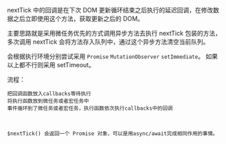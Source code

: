 nextTick 中的回调是在下次 DOM 更新循环结束之后执行的延迟回调，在修改数据之后立即使用这个方法，获取更新之后的 DOM。

主要思路就是采用微任务优先的方式调用异步方法去执行 nextTick 包装的方法，多次调用 nextTick 会将方法存入队列中，通过这个异步方法清空当前队列。

会根据执行环境分别尝试采用 `Promise` `MutationObserver` `setImmediate`。
如果以上都不行则采用 setTimeout。

流程：

    把回调函数放入callbacks等待执行
    将执行函数放到微任务或者宏任务中
    事件循环到了微任务或者宏任务，执行函数依次执行callbacks中的回调



    $nextTick() 会返回一个 Promise 对象，可以是用async/await完成相同作用的事情。
